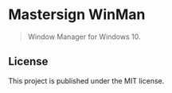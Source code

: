 Mastersign WinMan
=================

> Window Manager for Windows 10.

## License

This project is published under the MIT license.
